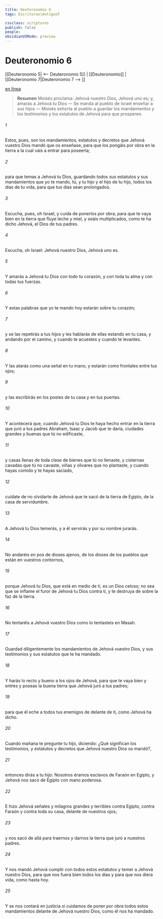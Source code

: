 ```yaml
---
title: Deuteronomio 6
tags: Escrituras\AntiguoT

cssclass: scriptures
publish: false
people:
obsidianUIMode: preview
---
```


# Deuteronomio 6
[[Deuteronomio 5| <-- Deuteronomio 5]] | [[Deuteronomio]] | [[Deuteronomio 7|Deuteronomio 7 --> ]]

[en línea](https://churchofjesuschrist.org/study/scriptures/ot/deut/6?lang=spa)

> __Resumen__
Moisés proclama: Jehová nuestro Dios, Jehová uno es; y, amarás a Jehová tu Dios — Se manda al pueblo de Israel enseñar a sus hijos — Moisés exhorta al pueblo a guardar los mandamientos y los testimonios y los estatutos de Jehová para que prosperen.

###### 1 
Estos, pues, son los mandamientos, estatutos y decretos que Jehová vuestro Dios mandó que os enseñase, para que los pongáis por obra en la tierra a la cual vais a entrar para poseerla;

###### 2 
para que temas a Jehová tu Dios, guardando todos sus estatutos y sus mandamientos que yo te mando, tú, y tu hijo y el hijo de tu hijo, todos los días de tu vida, para que tus días sean prolongados.

###### 3 
Escucha, pues, oh Israel, y cuida de ponerlos por obra, para que te vaya bien en la tierra que fluye leche y miel, y seáis multiplicados, como te ha dicho Jehová, el Dios de tus padres.

###### 4 
Escucha, oh Israel: Jehová nuestro Dios, Jehová uno es.

###### 5 
Y amarás a Jehová tu Dios con todo tu corazón, y con toda tu alma y con todas tus fuerzas.

###### 6 
Y estas palabras que yo te mando hoy estarán sobre tu corazón;

###### 7 
y se las repetirás a tus hijos y les hablarás de ellas estando en tu casa, y andando por el camino, y cuando te acuestes y cuando te levantes.

###### 8 
Y las atarás como una señal en tu mano, y estarán como frontales entre tus ojos;

###### 9 
y las escribirás en los postes de tu casa y en tus puertas.

###### 10 
Y acontecerá que, cuando Jehová tu Dios te haya hecho entrar en la tierra que juró a tus padres Abraham, Isaac y Jacob que te daría,  ciudades grandes y buenas que tú no edificaste,

###### 11 
y casas llenas de toda clase de bienes que tú no llenaste, y cisternas cavadas que tú no cavaste, viñas y olivares que no plantaste, y cuando hayas comido y te hayas saciado,

###### 12 
cuídate de no olvidarte de Jehová que te sacó de la tierra de Egipto, de la casa de servidumbre.

###### 13 
A Jehová tu Dios temerás, y a él servirás y por su nombre jurarás.

###### 14 
No andaréis en pos de dioses ajenos, de los dioses de los pueblos que están en vuestros contornos,

###### 15 
porque Jehová tu Dios, que está en medio de ti, es un Dios celoso; no sea que se inflame el furor de Jehová tu Dios contra ti, y te destruya de sobre la faz de la tierra.

###### 16 
No tentaréis a Jehová vuestro Dios como lo tentasteis en Masah.

###### 17 
Guardad diligentemente los mandamientos de Jehová vuestro Dios, y sus testimonios y sus estatutos que te ha mandado.

###### 18 
Y harás lo recto y bueno a los ojos de Jehová, para que te vaya bien y entres y poseas la buena tierra que Jehová juró a tus padres;

###### 19 
para que él eche a todos tus enemigos de delante de ti, como Jehová ha dicho.

###### 20 
Cuando mañana te pregunte tu hijo, diciendo: ¿Qué significan los testimonios, y estatutos y decretos que Jehová nuestro Dios os mandó?,

###### 21 
entonces dirás a tu hijo: Nosotros éramos esclavos de Faraón en Egipto, y Jehová nos sacó de Egipto con mano poderosa.

###### 22 
E hizo Jehová señales y milagros grandes y terribles contra Egipto, contra Faraón y contra toda su casa, delante de nuestros ojos;

###### 23 
y nos sacó de allá para traernos y darnos la tierra que juró a nuestros padres.

###### 24 
Y nos mandó Jehová cumplir con todos estos estatutos y temer a Jehová nuestro Dios, para que nos fuera bien todos los días y para que nos diera vida, como hasta hoy.

###### 25 
Y se nos contará en justicia si cuidamos de poner por obra todos estos mandamientos delante de Jehová nuestro Dios, como él nos ha mandado.

